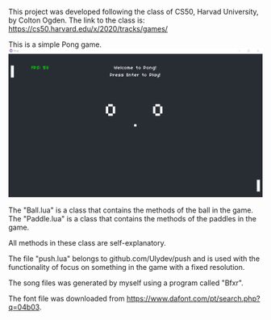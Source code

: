 This project was developed following the class of CS50, Harvad University, by Colton Ogden.
The link to the class is: https://cs50.harvard.edu/x/2020/tracks/games/

This is a simple Pong game.
![](Pong.gif)

The "Ball.lua" is a class that contains the methods of the ball in the game.\
The "Paddle.lua" is a class that contains the methods of the paddles in the game.

All methods in these class are self-explanatory.

The file "push.lua" belongs to github.com/Ulydev/push and is used with the functionality of
focus on something in the game with a fixed resolution.

The song files was generated by myself using a program called "Bfxr".

The font file was downloaded from https://www.dafont.com/pt/search.php?q=04b03.